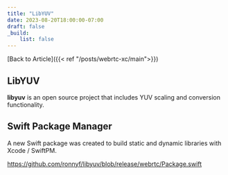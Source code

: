 ```yaml
---
title: "LibYUV"
date: 2023-08-20T18:00:00-07:00
draft: false
_build:
    list: false
---
```


[Back to Article]({{< ref "/posts/webrtc-xc/main">}})

## LibYUV

**libyuv** is an open source project that includes YUV scaling and conversion functionality.

## Swift Package Manager

A new Swift package was created to build static and dynamic libraries with Xcode / SwiftPM.

https://github.com/ronnyf/libyuv/blob/release/webrtc/Package.swift
